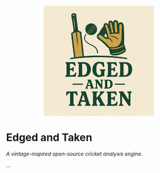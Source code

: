 <p align="center">
  <img src="logo.png" alt="Edged and Taken Logo" width="300"/>
</p>

# Edged and Taken

*A vintage-inspired open-source cricket analysis engine.*

...

